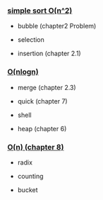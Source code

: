 
### [simple sort O(n^2)](https://github.com/EeeUnS/introduction_to_algorithms/blob/master/1~8sort/simple_sort.md)

+ bubble (chapter2 Problem)

+ selection 

+ insertion (chapter 2.1)

### [O(nlogn)](https://github.com/EeeUnS/introduction_to_algorithms/blob/master/1~8sort/nlogn.md)

+ merge (chapter 2.3)

+ quick (chapter 7)

+ shell

+ heap (chapter 6)

### [O(n) (chapter 8)](https://github.com/EeeUnS/introduction_to_algorithms/blob/master/1~8sort/radix.md)

+ radix

+ counting

+ bucket
